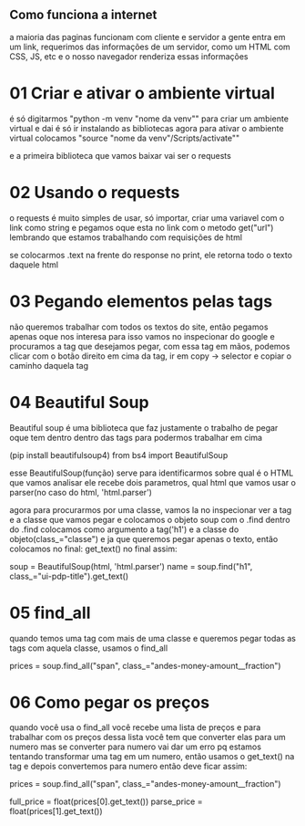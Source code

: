 ## Como funciona a internet
a maioria das paginas funcionam com cliente e servidor
a gente entra em um link, requerimos das informações de um servidor, como um HTML com CSS, JS, etc
e o nosso navegador renderiza essas informações

# 01 Criar e ativar o ambiente virtual
é só digitarmos "python -m venv "nome da venv"" para criar um ambiente virtual e dai é só ir instalando as bibliotecas
agora para ativar o ambiente virtual colocamos "source "nome da venv"/Scripts/activate""

e a primeira biblioteca que vamos baixar vai ser o requests

# 02 Usando o requests
o requests é muito simples de usar, só importar, criar uma variavel com o link como string e pegamos oque esta no link com o metodo 
get("url")
lembrando que estamos trabalhando com requisições de html

se colocarmos .text na frente do response no print, ele retorna todo o texto daquele html

# 03 Pegando elementos pelas tags
não queremos trabalhar com todos os textos do site, então pegamos apenas oque nos interesa
para isso vamos no inspecionar do google e procuramos a tag que desejamos pegar, com essa tag em mãos, podemos clicar com o botão direito em cima da tag, ir em copy -> selector e copiar o caminho daquela tag

# 04 Beautiful Soup
Beautiful soup é uma biblioteca que faz justamente o trabalho de pegar oque tem dentro dentro das tags para podermos trabalhar em cima

(pip install beautifulsoup4)
from bs4 import BeautifulSoup

esse BeautifulSoup(função) serve para identificarmos sobre qual é o HTML que vamos analisar
ele recebe dois parametros, qual html que vamos usar o parser(no caso do html, 'html.parser')

agora para procurarmos por uma classe, vamos la no inspecionar ver a tag e a classe que vamos pegar e colocamos o objeto soup com o .find
dentro do .find colocamos como argumento a tag('h1') e a classe do objeto(class_="classe")
e ja que queremos pegar apenas o texto, então colocamos no final: get_text()
no final assim: 

soup = BeautifulSoup(html, 'html.parser')
name = soup.find("h1", class_="ui-pdp-title").get_text()

# 05 find_all
quando temos uma tag com mais de uma classe e queremos pegar todas as tags com aquela classe, usamos o find_all

prices = soup.find_all("span", class_="andes-money-amount__fraction")

# 06 Como pegar os preços
quando você usa o find_all você recebe uma lista de preços e para trabalhar com os preços dessa lista você tem que converter elas para um numero
mas se converter para numero vai dar um erro pq estamos tentando transformar uma tag em um numero, então usamos o get_text() na tag e depois convertemos para numero
então deve ficar assim:

prices = soup.find_all("span", class_="andes-money-amount__fraction")

full_price = float(prices[0].get_text())
parse_price = float(prices[1].get_text())

